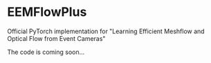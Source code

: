 # EEMFlowPlus
Official PyTorch implementation for "Learning Efficient Meshflow and Optical Flow from Event Cameras"

The code is coming soon...
